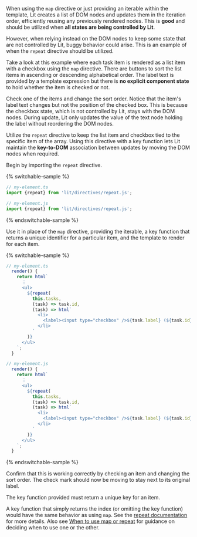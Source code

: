 When using the `map` directive or just providing an iterable within the
template, Lit creates a list of DOM nodes and updates them in the iteration
order, efficiently reusing any previously rendered nodes. This is **good** and
should be utilized when **all states are being controlled by Lit**.

However, when relying instead on the DOM nodes to keep some state that are not
controlled by Lit, buggy behavior could arise. This is an example of when the
`repeat` directive should be utilized.

Take a look at this example where each task item is rendered as a list item with
a checkbox using the `map` directive. There are buttons to sort the list items
in ascending or descending alphabetical order. The label text is provided by a
template expression but there is **no explicit component state** to hold whether
the item is checked or not.

Check one of the items and change the sort order. Notice that the item's label
text changes but not the position of the checked box. This is because the
checkbox state, which is not controlled by Lit, stays with the DOM nodes. During
update, Lit only updates the value of the text node holding the label without
reordering the DOM nodes.

Utilize the `repeat` directive to keep the list item and checkbox tied to the
specific item of the array. Using this directive with a key function lets Lit
maintain the **key-to-DOM** association between updates by moving the DOM nodes
when required.

Begin by importing the `repeat` directive.

{% switchable-sample %}

```ts
// my-element.ts
import {repeat} from 'lit/directives/repeat.js';
```

```js
// my-element.js
import {repeat} from 'lit/directives/repeat.js';
```

{% endswitchable-sample %}

Use it in place of the `map` directive, providing the iterable, a key function
that returns a unique identifier for a particular item, and the template to
render for each item.

{% switchable-sample %}

```ts
// my-element.ts
  render() {
    return html`
      ⋮
      <ul>
        ${repeat(
          this.tasks,
          (task) => task.id,
          (task) => html`
            <li>
              <label><input type="checkbox" />${task.label} (${task.id})</label>
            </li>
          `
        )}
      </ul>
    `;
  }
```

```js
// my-element.js
  render() {
    return html`
      ⋮
      <ul>
        ${repeat(
          this.tasks,
          (task) => task.id,
          (task) => html`
            <li>
              <label><input type="checkbox" />${task.label} (${task.id})</label>
            </li>
          `
        )}
      </ul>
    `;
  }
```

{% endswitchable-sample %}

Confirm that this is working correctly by checking an item and changing the sort
order. The check mark should now be moving to stay next to its original label.

<litdev-aside type="positive">

The key function provided must return a unique key for an item.

A key function that simply returns the index (or omitting the key function)
would have the same behavior as using `map`. See the [repeat
documentation](/docs/templates/directives/#repeat) for more details. Also see
[When to use map or repeat](/docs/templates/lists/#when-to-use-map-or-repeat)
for guidance on deciding when to use one or the other.

</listdev-aside>

